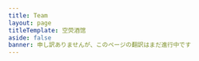 ```yaml
---
title: Team
layout: page
titleTemplate: 空荧酒馆
aside: false
banner: 申し訳ありませんが、このページの翻訳はまだ進行中です
---
```


<script setup>
import TeamPage from '../team/TeamPage.vue'
</script>

<TeamPage />
